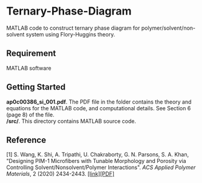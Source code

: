 # Ternary-Phase-Diagram
MATLAB code to construct ternary phase diagram for polymer/solvent/non-solvent system using Flory-Huggins theory.

## Requirement
MATLAB software

## Getting Started
**ap0c00386_si_001.pdf**. The PDF file in the folder contains the theory and equations for the MATLAB code, and computational details. See Section 6 (page 8) of the file. <br/>
**/src/**. This directory contains MATLAB source code. <br/>

## Reference
[1] S. Wang, K. Shi, A. Tripathi, U. Chakraborty, G. N. Parsons, S. A. Khan, \"Designing PIM-1 Microfibers with Tunable Morphology and Porosity via Controlling Solvent/Nonsolvent/Polymer Interactions\". *ACS Applied Polymer Materials*, 2 (2020) 2434-2443. [[link]](https://pubs.acs.org/doi/abs/10.1021/acsapm.0c00386)[[PDF]](http://kaihangshi.github.io/assets/docs/paper/Wang_acsapm_2020.pdf)<br/>
